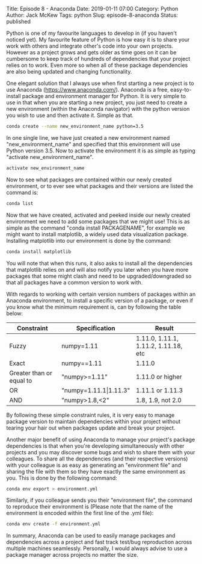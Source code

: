 Title: Episode 8 - Anaconda
Date: 2019-01-11 07:00
Category: Python
Author: Jack McKew
Tags: python
Slug: episode-8-anaconda
Status: published

Python is one of my favourite languages to develop in (if you haven't noticed yet). My favourite feature of Python is how easy it is to share your work with others and integrate other's code into your own projects. However as a project grows and gets older as time goes on it can be cumbersome to keep track of hundreds of dependencies that your project relies on to work. Even more so when all of these package dependencies are also being updated and changing functionality.

One elegant solution that I always use when first starting a new project is to use Anaconda (https://www.anaconda.com/). Anaconda is a free, easy-to-install package and environment manager for Python. It is very simple to use in that when you are starting a new project, you just need to create a new environment (within the Anaconda navigator) with the python version you wish to use and then activate it. Simple as that.

``` bash
conda create --name new_environment_name python=3.5 
```

In one single line, we have just created a new environment named "new\_environment\_name" and specified that this environment will use Python version 3.5. Now to activate the environment it is as simple as typing "activate new\_environment\_name".

``` bash
activate new_environment_name
```

Now to see what packages are contained within our newly created environment, or to ever see what packages and their versions are listed the command is:

``` bash
conda list
```

Now that we have created, activated and peeked inside our newly created environment we need to add some packages that we might use! This is as simple as the command "conda install PACKAGENAME", for example we might want to install matplotlib, a widely used data visualization package. Installing matplotlib into our environment is done by the command:

``` bash
conda install matplotlib
```

You will note that when this runs, it also asks to install all the dependencies that matplotlib relies on and will also notify you later when you have more packages that some might clash and need to be upgraded/downgraded so that all packages have a common version to work with.

With regards to working with certain version numbers of packages within an Anaconda environment, to install a specific version of a package, or even if you know what the minimum requirement is, can by following the table below:

| Constraint               | Specification          | Result                               |
| ------------------------ | ---------------------- | ------------------------------------ |
| Fuzzy                    | numpy=1.11             | 1.11.0, 1.11.1, 1.11.2, 1.11.18, etc |
| Exact                    | numpy==1.11            | 1.11.0                               |
| Greater than or equal to | "numpy>=1.11"          | 1.11.0 or higher                     |
| OR                       | "numpy=1.11.1\|1.11.3" | 1.11.1 or 1.11.3                     |
| AND                      | "numpy>1.8,<2"         | 1.8, 1.9, not 2.0                    |

By following these simple constraint rules, it is very easy to manage package version to maintain dependencies within your project without tearing your hair out when packages update and break your project.

Another major benefit of using Anaconda to manage your project's package dependencies is that when you're developing simultaneously with other projects and you may discover some bugs and wish to share them with your colleagues. To share all the dependencies (and their respective versions) with your colleague is as easy as generating an "environment file" and sharing the file with them so they have exactly the same environment as you. This is done by the following command:

``` bash
conda env export > environment.yml
```

Similarly, if you colleague sends you their "environment file", the command to reproduce their environment is (Please note that the name of the environment is encoded within the first line of the .yml file):

``` bash
conda env create -f environment.yml
```

In summary, Anaconda can be used to easily manage packages and dependencies across a project and fast track test/bug reproduction across multiple machines seamlessly. Personally, I would always advise to use a package manager across projects no matter the size.
